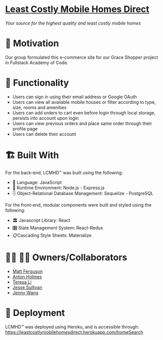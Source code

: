 # [Least Costly Mobile Homes Direct](https://leastcostlymobilehomesdirect.herokuapp.com/homeSearch)

_Your source for the highest quality and least costly mobile homes_

# 🛒 Motivation

Our group formulated this e-commerce site for our Grace Shopper project in Fullstack Academy of Code.

# :traffic_light: Functionality

* Users can sign in using their email address or Google OAuth
* Users can view all available mobile houses or filter according to type, size, rooms and amenities
* Users can add orders to cart even before login through local storage, persists into account upon login
* Users can view previous orders and place same order through their profile page
* Users can delete their account

# :building_construction: Built With

For the back-end, LCMHD:tm: was built using the following:

* :book: Language: JavaScript
* :running: Runtime Environment: Node.js - Express.js
* :file_cabinet: Object-Relational Database Management: Sequelize - PostgreSQL

For the front-end, modular components were built and styled using the following:

* :classical_building: Javascript Library: React
* :control_knobs: State Management System: React-Redux
* :clipboard:Cascading Style Sheets: Materialize

# 👩‍💻 👨‍💻 Owners/Collaborators

* [Matt Ferguson](https://github.com/mdfergus/)
* [Anton Holmes](https://github.com/antonholmes/)
* [Teresa Li](https://github.com/teresay/)
* [Jesse Sullivan](https://github.com/Delune/)
* [Jenny Wang](https://github.com/jennysihua/)

# :satellite: Deployment

LCMHD:tm: was deployed using Heroku, and is accessible through: https://leastcostlymobilehomesdirect.herokuapp.com/homeSearch
